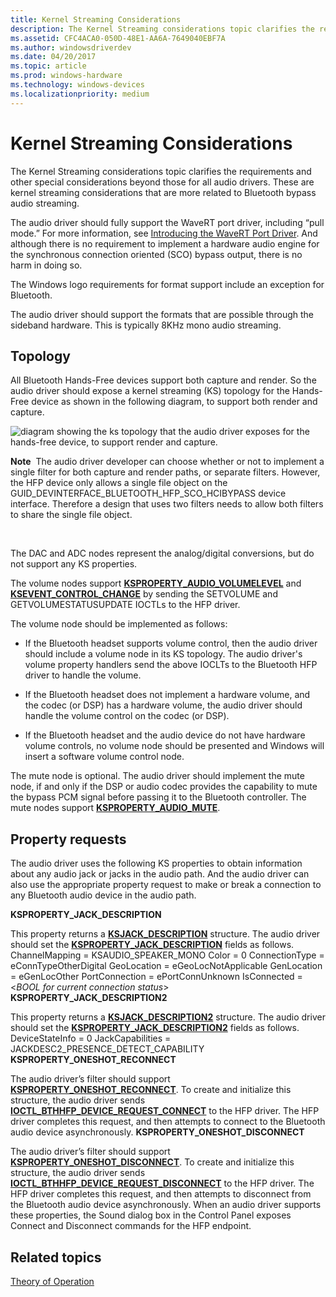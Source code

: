 ```yaml
---
title: Kernel Streaming Considerations
description: The Kernel Streaming considerations topic clarifies the requirements and other special considerations related to Bluetooth bypass audio streaming.
ms.assetid: CFC4ACA0-050D-48E1-AA6A-7649040EBF7A
ms.author: windowsdriverdev
ms.date: 04/20/2017
ms.topic: article
ms.prod: windows-hardware
ms.technology: windows-devices
ms.localizationpriority: medium
---
```


# Kernel Streaming Considerations


The Kernel Streaming considerations topic clarifies the requirements and other special considerations beyond those for all audio drivers. These are kernel streaming considerations that are more related to Bluetooth bypass audio streaming.

The audio driver should fully support the WaveRT port driver, including “pull mode.” For more information, see [Introducing the WaveRT Port Driver](introducing-the-wavert-port-driver.md). And although there is no requirement to implement a hardware audio engine for the synchronous connection oriented (SCO) bypass output, there is no harm in doing so.

The Windows logo requirements for format support include an exception for Bluetooth.

The audio driver should support the formats that are possible through the sideband hardware. This is typically 8KHz mono audio streaming.

## <span id="Topology"></span><span id="topology"></span><span id="TOPOLOGY"></span>Topology


All Bluetooth Hands-Free devices support both capture and render. So the audio driver should expose a kernel streaming (KS) topology for the Hands-Free device as shown in the following diagram, to support both render and capture.

![diagram showing the ks topology that the audio driver exposes for the hands-free device, to support render and capture.](images/btth-bypass-topology.png)

**Note**  The audio driver developer can choose whether or not to implement a single filter for both capture and render paths, or separate filters. However, the HFP device only allows a single file object on the GUID\_DEVINTERFACE\_BLUETOOTH\_HFP\_SCO\_HCIBYPASS device interface. Therefore a design that uses two filters needs to allow both filters to share the single file object.

 

The DAC and ADC nodes represent the analog/digital conversions, but do not support any KS properties.

The volume nodes support [**KSPROPERTY\_AUDIO\_VOLUMELEVEL**](https://msdn.microsoft.com/library/windows/hardware/ff537309) and [**KSEVENT\_CONTROL\_CHANGE**](https://msdn.microsoft.com/library/windows/hardware/ff537128) by sending the SETVOLUME and GETVOLUMESTATUSUPDATE IOCTLs to the HFP driver.

The volume node should be implemented as follows:

-   If the Bluetooth headset supports volume control, then the audio driver should include a volume node in its KS topology. The audio driver's volume property handlers send the above IOCLTs to the Bluetooth HFP driver to handle the volume.

-   If the Bluetooth headset does not implement a hardware volume, and the codec (or DSP) has a hardware volume, the audio driver should handle the volume control on the codec (or DSP).

-   If the Bluetooth headset and the audio device do not have hardware volume controls, no volume node should be presented and Windows will insert a software volume control node.

The mute node is optional. The audio driver should implement the mute node, if and only if the DSP or audio codec provides the capability to mute the bypass PCM signal before passing it to the Bluetooth controller. The mute nodes support [**KSPROPERTY\_AUDIO\_MUTE**](https://msdn.microsoft.com/library/windows/hardware/ff537293).

## <span id="Property_requests"></span><span id="property_requests"></span><span id="PROPERTY_REQUESTS"></span>Property requests


The audio driver uses the following KS properties to obtain information about any audio jack or jacks in the audio path. And the audio driver can also use the appropriate property request to make or break a connection to any Bluetooth audio device in the audio path.

**KSPROPERTY\_JACK\_DESCRIPTION**

This property returns a [**KSJACK\_DESCRIPTION**](https://msdn.microsoft.com/library/windows/hardware/ff537136) structure. The audio driver should set the [**KSPROPERTY\_JACK\_DESCRIPTION**](https://msdn.microsoft.com/library/windows/hardware/ff537364) fields as follows.
ChannelMapping = KSAUDIO\_SPEAKER\_MONO
Color = 0
ConnectionType = eConnTypeOtherDigital
GeoLocation = eGeoLocNotApplicable
GenLocation = eGenLocOther
PortConnection = ePortConnUnknown
IsConnected = &lt;*BOOL for current connection status*&gt;
**KSPROPERTY\_JACK\_DESCRIPTION2**

This property returns a [**KSJACK\_DESCRIPTION2**](https://msdn.microsoft.com/library/windows/hardware/ff537138) structure. The audio driver should set the [**KSPROPERTY\_JACK\_DESCRIPTION2**](https://msdn.microsoft.com/library/windows/hardware/ff537365) fields as follows.
DeviceStateInfo = 0
JackCapabilities = JACKDESC2\_PRESENCE\_DETECT\_CAPABILITY
**KSPROPERTY\_ONESHOT\_RECONNECT**

The audio driver’s filter should support [**KSPROPERTY\_ONESHOT\_RECONNECT**](https://msdn.microsoft.com/library/windows/hardware/ff537369). To create and initialize this structure, the audio driver sends [**IOCTL\_BTHHFP\_DEVICE\_REQUEST\_CONNECT**](https://msdn.microsoft.com/library/windows/hardware/dn265114) to the HFP driver. The HFP driver completes this request, and then attempts to connect to the Bluetooth audio device asynchronously.
**KSPROPERTY\_ONESHOT\_DISCONNECT**

The audio driver’s filter should support [**KSPROPERTY\_ONESHOT\_DISCONNECT**](https://msdn.microsoft.com/library/windows/hardware/hh706181). To create and initialize this structure, the audio driver sends [**IOCTL\_BTHHFP\_DEVICE\_REQUEST\_DISCONNECT**](https://msdn.microsoft.com/library/windows/hardware/dn265115) to the HFP driver. The HFP driver completes this request, and then attempts to disconnect from the Bluetooth audio device asynchronously.
When an audio driver supports these properties, the Sound dialog box in the Control Panel exposes Connect and Disconnect commands for the HFP endpoint.

## <span id="related_topics"></span>Related topics
[Theory of Operation](theory-of-operation.md)  



